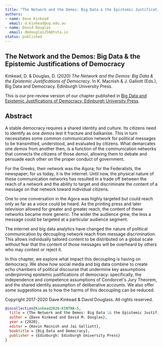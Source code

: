 ```yaml
---
title: "The Network and the Demos: Big Data & the Epistemic Justifications of Democracy"
authors: 
- name: Dave Kinkead
  email: d.kinkead@uq.edu.au
- name: David Douglas
  email: dmdouglas256@tuta.io
status: published
---
```




## The Network and the Demos: Big Data & the Epistemic Justifications of Democracy

Kinkead, D. & Douglas, D. (2020) _The Network and the Demos: Big Data & the Epistemic Justifications of Democracy_. In K. Macnish & J. Galliott (Eds.), Big Data and Democracy. Edinburgh University Press.

This is our pre-review version of our chapter published in [Big Data and Epistemic Justifications of Democracy, Edinburgh University Press](https://edinburghuniversitypress.com/book-big-data-and-democracy.html).

## Abstract

A stable democracy requires a shared identity and culture.  Its citizens need to identify as one _demos_ lest it fracture and balkanise.  This in turn necessitates some common communication network for political messages to be transmitted, understood, and evaluated by citizens.  What demarcates one _demos_ from another then, is a function of the communication networks that connects the citizens of those _demoi_, allowing them to debate and persuade each other on the proper conduct of government.  

For the Greeks, their network was the Agora; for the Federalists, the newspaper; for us today, it is the internet. Until now, the physical nature of these communication networks has resulted in a trade off between the reach of a network and the ability to target and discriminate the content of a message on that network toward individual citizens. 

One to one conversation in the Agora was highly targeted but could reach only as far as a voice could be heard.  As the printing press and later television allowed for greater and greater reach, the content of these networks became more generic.  The wider the audience grew, the less a message could be targeted at a particular audience segment.  

The internet and big data analytics have changed the nature of political communication by decoupling network reach from message discrimination.  This allows individually tailored content to be distributed on a global scale without fear that the content of those messages will be overheard by others who may contest or reject it. 

In this chapter, we explore what impact this decoupling is having on democracy.  We show how social media and big data combine to create echo chambers of political discourse that undermine key assumptions underpinning epistemic justifications of democracy: specifically, the independence and competence assumptions of Condorcet's Jury Theorem, and the shared identity assumption of deliberative accounts.  We also offer some suggestions as to how the harms of this decoupling can be reduced. 

Copyright 2017-2020 Dave Kinkead & David Douglass. All rights reserved.

```bibtex
@incollection{Kinkead2020-KINTNA-5,
  title = {The Network and the Demos: Big Data \& the Epistemic Justifications of Democracy},
  author = {Dave Kinkead and David M. Douglas},
  year = {2020},
  editor = {Kevin Macnish and Jai Galliott},
  booktitle = {Big Data and Democracy},
  publisher = {Edinburgh: Edinburgh University Press}
}
```
